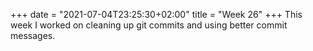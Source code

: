 +++
date = "2021-07-04T23:25:30+02:00"
title = "Week 26"
+++
This week I worked on cleaning up git commits and using better commit messages.
